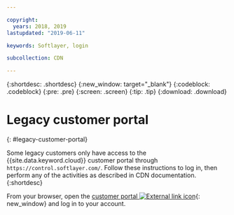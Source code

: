 ```yaml
---

copyright:
  years: 2018, 2019
lastupdated: "2019-06-11"

keywords: Softlayer, login

subcollection: CDN

---
```


{:shortdesc: .shortdesc}
{:new_window: target="_blank"}
{:codeblock: .codeblock}
{:pre: .pre}
{:screen: .screen}
{:tip: .tip}
{:download: .download}

# Legacy customer portal
{: #legacy-customer-portal}

Some legacy customers only have access to the {{site.data.keyword.cloud}} customer portal through `https://control.softlayer.com/`. Follow these instructions to log in, then perform any of the activities as described in CDN documentation.
{:shortdesc}

From your browser, open the [customer portal ![External link icon](../../icons/launch-glyph.svg "External link icon")](https://control.softlayer.com/){: new_window} and log in to your account.
